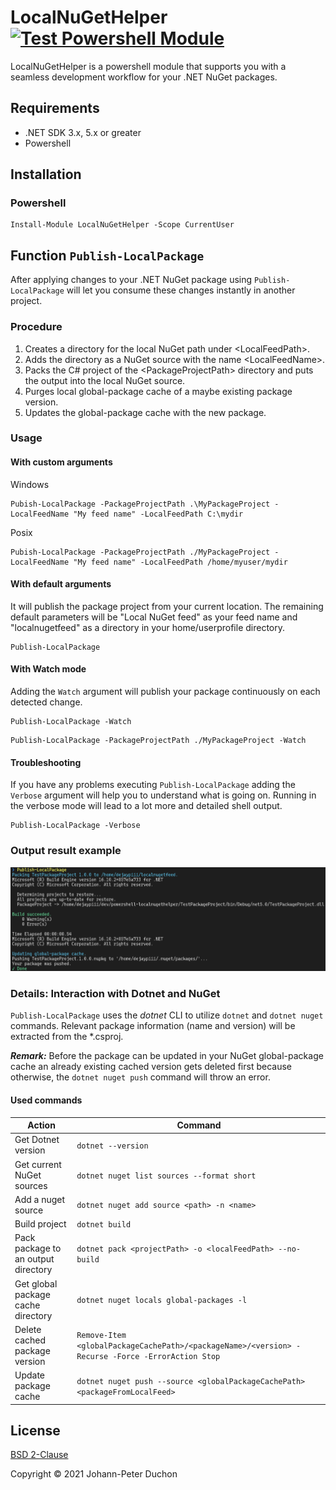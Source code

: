 # LocalNuGetHelper [![Test Powershell Module](https://github.com/dejaypiii/powershell-localnugethelper/actions/workflows/test.yml/badge.svg?branch=main)](https://github.com/dejaypiii/powershell-localnugethelper/actions/workflows/test.yml)

LocalNuGetHelper is a powershell module that supports you with a seamless development workflow for your .NET NuGet packages.

## Requirements

- .NET SDK 3.x, 5.x or greater
- Powershell

## Installation

### Powershell

``` pwsh
Install-Module LocalNuGetHelper -Scope CurrentUser
```

## Function `Publish-LocalPackage`

After applying changes to your .NET NuGet package using `Publish-LocalPackage` will let you consume these changes instantly in another project.

### Procedure

1. Creates a directory for the local NuGet path under \<LocalFeedPath>.
2. Adds the directory as a NuGet source with the name \<LocalFeedName>.
3. Packs the C# project of the \<PackageProjectPath> directory and puts the output into the local NuGet source.
4. Purges local global-package cache of a maybe existing package version.
5. Updates the global-package cache with the new package.

### Usage

#### With custom arguments

Windows

``` pwsh
Pubish-LocalPackage -PackageProjectPath .\MyPackageProject -LocalFeedName "My feed name" -LocalFeedPath C:\mydir
```

Posix

``` pwsh
Pubish-LocalPackage -PackageProjectPath ./MyPackageProject -LocalFeedName "My feed name" -LocalFeedPath /home/myuser/mydir
```

#### With default arguments

It will publish the package project from your current location.
The remaining default parameters will be "Local NuGet feed" as your feed name and "localnugetfeed" as a directory in your home/userprofile directory.


``` pwsh
Publish-LocalPackage
```

#### With Watch mode

Adding the `Watch` argument will publish your package continuously on each detected change.

``` pwsh
Publish-LocalPackage -Watch
```

``` pwsh
Publish-LocalPackage -PackageProjectPath ./MyPackageProject -Watch
```

#### Troubleshooting

If you have any problems executing `Publish-LocalPackage` adding the `Verbose` argument will help you to understand what is going on.
Running in the verbose mode will lead to a lot more and detailed shell output.

``` pwsh
Publish-LocalPackage -Verbose
```

### Output result example

![Output example](output_example.png)

### Details: Interaction with Dotnet and NuGet

`Publish-LocalPackage` uses the *dotnet* CLI to utilize `dotnet` and `dotnet nuget` commands.
Relevant package information (name and version) will be extracted from the *.csproj.

_**Remark:**_ Before the package can be updated in your NuGet global-package cache an already existing cached version gets deleted first because otherwise, the `dotnet nuget push` command will throw an error.

#### Used commands

Action                                 | Command
-------------------------------------- | ----------------------------------------------------------
Get Dotnet version                     | `dotnet --version`
Get current NuGet sources              | `dotnet nuget list sources --format short`
Add a nuget source                     | `dotnet nuget add source <path> -n <name>`
Build project                          | `dotnet build`
Pack package to an output directory    | `dotnet pack <projectPath> -o <localFeedPath> --no-build`
Get global package cache directory     | `dotnet nuget locals global-packages -l`
Delete cached package version          | `Remove-Item <globalPackageCachePath>/<packageName>/<version> -Recurse -Force -ErrorAction Stop`
Update package cache                   | `dotnet nuget push --source <globalPackageCachePath> <packageFromLocalFeed>`

## License

[BSD 2-Clause](LICENSE)

Copyright © 2021 Johann-Peter Duchon
